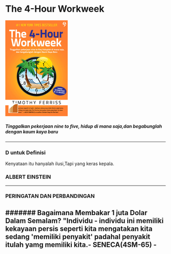 # The 4-Hour Workweek


                       
![Flux Explained](https://raw.githubusercontent.com/xeyzo/in-60-seconds/master/the-4-hour-workweek.gif)
##### Tinggalkan pekerjaan nine to five, hidup di mana saja,dan begabunglah dengan kaum kaya baru

---
### D untuk Definisi
   Kenyataan itu hanyalah ilusi,Tapi yang keras kepala.   
###   ALBERT EINSTEIN 
---
### PERINGATAN DAN PERBANDINGAN

####### Bagaimana Membakar 1 juta Dolar Dalam Semalam?
"Individu - individu ini memiliki kekayaan persis seperti kita mengatakan kita sedang 'memiliki penyakit' padahal
penyakit itulah  yamg memiliki kita.- SENECA(4SM-65) -
---
#
